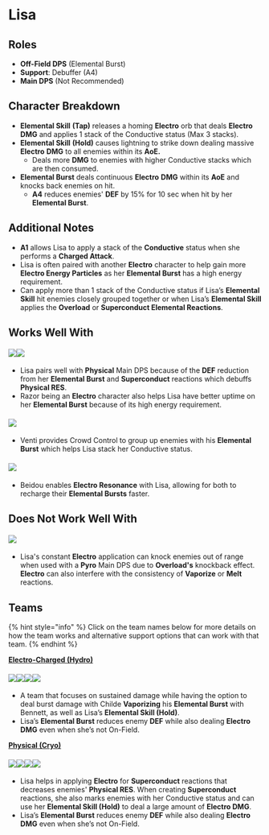 # Lisa

## Roles

* **Off-Field DPS** (Elemental Burst)
* **Support**: Debuffer (A4)
* **Main DPS** (Not Recommended)

## Character Breakdown

* **Elemental Skill** **(Tap)** releases a homing **Electro** orb that deals **Electro** **DMG** and applies 1 stack of the Conductive status (Max 3 stacks).
* **Elemental Skill** **(Hold)** causes lightning to strike down dealing massive **Electro** **DMG** to all enemies within its **AoE.**
  * Deals more **DMG** to enemies with higher Conductive stacks which are then consumed.
* **Elemental Burst** deals continuous **Electro** **DMG** within its **AoE** and knocks back enemies on hit.
  * **A4** reduces enemies' **DEF** by 15% for 10 sec when hit by her **Elemental Burst**.

## Additional Notes

* **A1** allows Lisa to apply a stack of the **Conductive** status when she performs a **Charged Attack**.
* Lisa is often paired with another **Electro** character to help gain more **Electro Energy Particles** as her **Elemental Burst** has a high energy requirement.
* Can apply more than 1 stack of the Conductive status if Lisa’s **Elemental Skill** hit enemies closely grouped together or when Lisa’s **Elemental Skill** applies the **Overload** or **Superconduct Elemental Reactions**.

## Works Well With

#### ![](../../.gitbook/assets/UI\_AvatarIcon\_Eula.png)![](../../.gitbook/assets/UI\_AvatarIcon\_Razor.png)

* Lisa pairs well with **Physical** Main DPS because of the **DEF** reduction from her **Elemental Burst** and **Superconduct** reactions which debuffs **Physical RES**.
* Razor being an **Electro** character also helps Lisa have better uptime on her **Elemental Burst** because of its high energy requirement.

#### ![](../../.gitbook/assets/UI\_AvatarIcon\_Venti.png)

* Venti provides Crowd Control to group up enemies with his **Elemental Burst** which helps Lisa stack her Conductive status.

#### ![](../../.gitbook/assets/UI\_AvatarIcon\_Beidou.png)

* Beidou enables **Electro Resonance** with Lisa, allowing for both to recharge their **Elemental Bursts** faster.

## Does Not Work Well With

#### ![](../../.gitbook/assets/Element\_Pyro.webp)

* Lisa's constant **Electro** application can knock enemies out of range when used with a **Pyro** Main DPS due to **Overload's** knockback effect. **Electro** can also interfere with the consistency of **Vaporize** or **Melt** reactions.

## Teams

{% hint style="info" %}
Click on the team names below for more details on how the team works and alternative support options that can work with that team.
{% endhint %}

[**Electro-Charged (Hydro)**](../../teams/electro-charged-hydro.md)

#### ![](../../.gitbook/assets/UI\_AvatarIcon\_Tartaglia.png)![](../../.gitbook/assets/UI\_AvatarIcon\_Beidou.png)![](../../.gitbook/assets/UI\_AvatarIcon\_Lisa.png)![](../../.gitbook/assets/UI\_AvatarIcon\_Bennett.png)

* A team that focuses on sustained damage while having the option to deal burst damage with Childe **Vaporizing** his **Elemental Burst** with Bennett, as well as Lisa’s **Elemental Skill (Hold)**.
* Lisa’s **Elemental Burst** reduces enemy **DEF** while also dealing **Electro DMG** even when she’s not On-Field.

[**Physical (Cryo)**](../../teams/physical-cryo.md)

#### ![](../../.gitbook/assets/UI\_AvatarIcon\_Eula.png)![](../../.gitbook/assets/UI\_AvatarIcon\_Shougun.png)![](../../.gitbook/assets/UI\_AvatarIcon\_Lisa.png)![](../../.gitbook/assets/UI\_AvatarIcon\_Diona.png)

* Lisa helps in applying **Electro** for **Superconduct** reactions that decreases enemies' **Physical RES**. When creating **Superconduct** reactions, she also marks enemies with her Conductive status and can use her **Elemental Skill (Hold)** to deal a large amount of **Electro DMG**.
* Lisa’s **Elemental Burst** reduces enemy **DEF** while also dealing **Electro DMG** even when she’s not On-Field.
